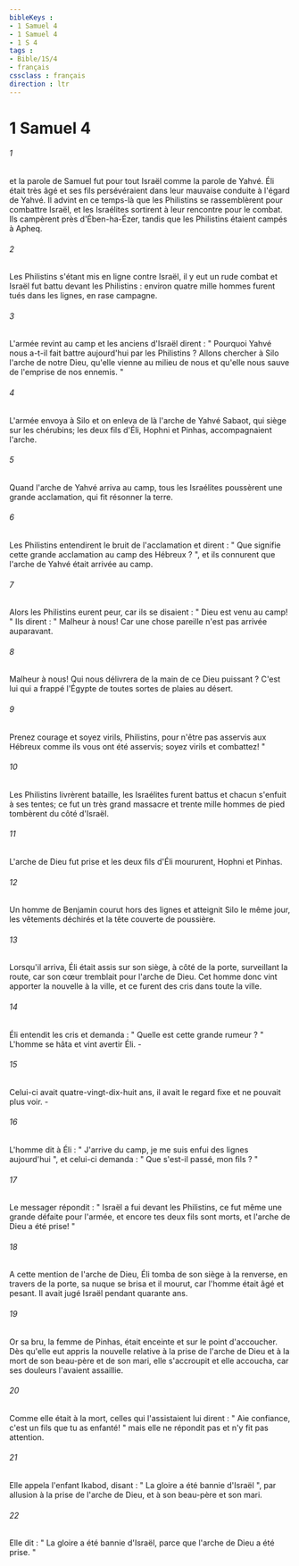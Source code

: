 ```yaml
---
bibleKeys : 
- 1 Samuel 4
- 1 Samuel 4
- 1 S 4
tags : 
- Bible/1S/4
- français
cssclass : français
direction : ltr
---
```


# 1 Samuel 4

###### 1
et la parole de Samuel fut pour tout Israël comme la parole de Yahvé. Éli était très âgé et ses fils persévéraient dans leur mauvaise conduite à l'égard de Yahvé. Il advint en ce temps-là que les Philistins se rassemblèrent pour combattre Israël, et les Israélites sortirent à leur rencontre pour le combat. Ils campèrent près d'Ében-ha-Ézer, tandis que les Philistins étaient campés à Apheq. 
###### 2
Les Philistins s'étant mis en ligne contre Israël, il y eut un rude combat et Israël fut battu devant les Philistins : environ quatre mille hommes furent tués dans les lignes, en rase campagne. 
###### 3
L'armée revint au camp et les anciens d'Israël dirent : " Pourquoi Yahvé nous a-t-il fait battre aujourd'hui par les Philistins ? Allons chercher à Silo l'arche de notre Dieu, qu'elle vienne au milieu de nous et qu'elle nous sauve de l'emprise de nos ennemis. " 
###### 4
L'armée envoya à Silo et on enleva de là l'arche de Yahvé Sabaot, qui siège sur les chérubins; les deux fils d'Éli, Hophni et Pinhas, accompagnaient l'arche. 
###### 5
Quand l'arche de Yahvé arriva au camp, tous les Israélites poussèrent une grande acclamation, qui fit résonner la terre. 
###### 6
Les Philistins entendirent le bruit de l'acclamation et dirent : " Que signifie cette grande acclamation au camp des Hébreux ? ", et ils connurent que l'arche de Yahvé était arrivée au camp. 
###### 7
Alors les Philistins eurent peur, car ils se disaient : " Dieu est venu au camp! " Ils dirent : " Malheur à nous! Car une chose pareille n'est pas arrivée auparavant. 
###### 8
Malheur à nous! Qui nous délivrera de la main de ce Dieu puissant ? C'est lui qui a frappé l'Égypte de toutes sortes de plaies au désert. 
###### 9
Prenez courage et soyez virils, Philistins, pour n'être pas asservis aux Hébreux comme ils vous ont été asservis; soyez virils et combattez! " 
###### 10
Les Philistins livrèrent bataille, les Israélites furent battus et chacun s'enfuit à ses tentes; ce fut un très grand massacre et trente mille hommes de pied tombèrent du côté d'Israël. 
###### 11
L'arche de Dieu fut prise et les deux fils d'Éli moururent, Hophni et Pinhas. 
###### 12
Un homme de Benjamin courut hors des lignes et atteignit Silo le même jour, les vêtements déchirés et la tête couverte de poussière. 
###### 13
Lorsqu'il arriva, Éli était assis sur son siège, à côté de la porte, surveillant la route, car son cœur tremblait pour l'arche de Dieu. Cet homme donc vint apporter la nouvelle à la ville, et ce furent des cris dans toute la ville. 
###### 14
Éli entendit les cris et demanda : " Quelle est cette grande rumeur ? " L'homme se hâta et vint avertir Éli. - 
###### 15
Celui-ci avait quatre-vingt-dix-huit ans, il avait le regard fixe et ne pouvait plus voir. - 
###### 16
L'homme dit à Éli : " J'arrive du camp, je me suis enfui des lignes aujourd'hui ", et celui-ci demanda : " Que s'est-il passé, mon fils ? " 
###### 17
Le messager répondit : " Israël a fui devant les Philistins, ce fut même une grande défaite pour l'armée, et encore tes deux fils sont morts, et l'arche de Dieu a été prise! " 
###### 18
A cette mention de l'arche de Dieu, Éli tomba de son siège à la renverse, en travers de la porte, sa nuque se brisa et il mourut, car l'homme était âgé et pesant. Il avait jugé Israël pendant quarante ans. 
###### 19
Or sa bru, la femme de Pinhas, était enceinte et sur le point d'accoucher. Dès qu'elle eut appris la nouvelle relative à la prise de l'arche de Dieu et à la mort de son beau-père et de son mari, elle s'accroupit et elle accoucha, car ses douleurs l'avaient assaillie. 
###### 20
Comme elle était à la mort, celles qui l'assistaient lui dirent : " Aie confiance, c'est un fils que tu as enfanté! " mais elle ne répondit pas et n'y fit pas attention. 
###### 21
Elle appela l'enfant Ikabod, disant : " La gloire a été bannie d'Israël ", par allusion à la prise de l'arche de Dieu, et à son beau-père et son mari. 
###### 22
Elle dit : " La gloire a été bannie d'Israël, parce que l'arche de Dieu a été prise. " 
